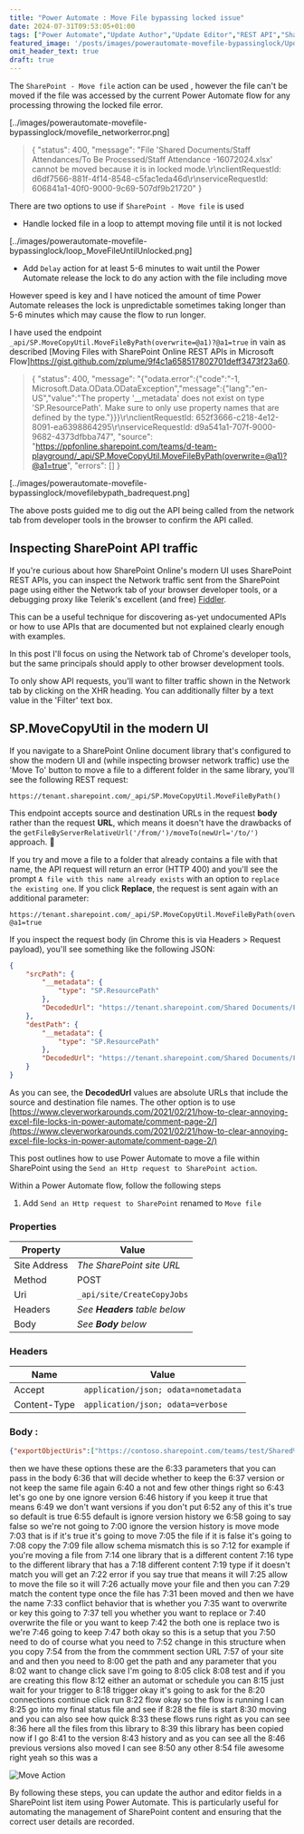 ```yaml
---
title: "Power Automate : Move File bypassing locked issue"
date: 2024-07-31T09:53:05+01:00
tags: ["Power Automate","Update Author","Update Editor","REST API","SharePoint"]
featured_image: '/posts/images/powerautomate-movefile-bypassinglock/UpdateAuthorDetails.png'
omit_header_text: true
draft: true
---
```


The  `SharePoint - Move file` action can be used , however the file can't be moved if the file was accessed by the current Power Automate flow for any processing throwing the locked file error.

[../images/powerautomate-movefile-bypassinglock/movefile_networkerror.png]

> {
  "status": 400,
  "message": "File 'Shared Documents/Staff Attendances/To Be Processed/Staff Attendance -16072024.xlsx' cannot be moved because it is in locked mode.\r\nclientRequestId: d6df7566-881f-4f14-8548-c5fac1eda46d\r\nserviceRequestId: 606841a1-40f0-9000-9c69-507df9b21720"
}

There are two options to use if `SharePoint - Move file` is used
- Handle locked file in a loop to attempt moving file until it is not locked

[../images/powerautomate-movefile-bypassinglock/loop_MoveFileUntilUnlocked.png]

- Add `Delay` action for at least 5-6 minutes to wait until the Power Automate release the lock to do any action with the file including move


However speed is key and I have noticed the amount of time Power Automate releases the lock is unpredictable sometimes taking longer than 5-6 minutes which may cause the flow to run longer.

I have used the endpoint `_api/SP.MoveCopyUtil.MoveFileByPath(overwrite=@a1)?@a1=true` in vain as described [Moving Files with SharePoint Online REST APIs in Microsoft Flow]https://gist.github.com/zplume/9f4c1a658517802701deff3473f23a60.

>{
  "status": 400,
  "message": "{\"odata.error\":{\"code\":\"-1, Microsoft.Data.OData.ODataException\",\"message\":{\"lang\":\"en-US\",\"value\":\"The property '__metadata' does not exist on type 'SP.ResourcePath'. Make sure to only use property names that are defined by the type.\"}}}\r\nclientRequestId: 652f3666-c218-4e12-8091-ea6398864295\r\nserviceRequestId: d9a541a1-707f-9000-9682-4373dfbba747",
  "source": "https://ppfonline.sharepoint.com/teams/d-team-playground/_api/SP.MoveCopyUtil.MoveFileByPath(overwrite=@a1)?@a1=true",
  "errors": []
}

[../images/powerautomate-movefile-bypassinglock/movefilebypath_badrequest.png]

The above posts guided me to dig out the API being called from the network tab from developer tools in the browser to confirm the API called.


## Inspecting SharePoint API traffic

If you're curious about how SharePoint Online's modern UI uses SharePoint REST APIs, you can inspect the Network traffic sent from the SharePoint page using either the Network tab of your browser developer tools, or a debugging proxy like Telerik's excellent (and free) [Fiddler](https://www.telerik.com/fiddler).

This can be a useful technique for discovering as-yet undocumented APIs or how to use APIs that are documented but not explained clearly enough with examples.

In this post I'll focus on using the Network tab of Chrome's developer tools, but the same principals should apply to other browser development tools.

To only show API requests, you'll want to filter traffic shown in the Network tab by clicking on the XHR heading.
You can additionally filter by a text value in the 'Filter' text box.

## SP.MoveCopyUtil in the modern UI

If you navigate to a SharePoint Online document library that's configured to show the modern UI and (while inspecting browser network traffic) use the 'Move To' button to move a file to a different folder in the same library, you'll see the following REST request:

```
https://tenant.sharepoint.com/_api/SP.MoveCopyUtil.MoveFileByPath()
```

This endpoint accepts source and destination URLs in the request **body** rather than the request **URL**, which means it doesn't have the drawbacks of the `getFileByServerRelativeUrl('/from/')/moveTo(newUrl='/to/')` approach. 🎉

If you try and move a file to a folder that already contains a file with that name, the API request will return an error (HTTP 400) and you'll see the prompt `A file with this name already exists` with an option to `replace the existing one`. If you click **Replace**, the request is sent again with an additional parameter:

```
https://tenant.sharepoint.com/_api/SP.MoveCopyUtil.MoveFileByPath(overwrite=@a1)?@a1=true
```

If you inspect the request body (in Chrome this is via Headers > Request payload), you'll see something like the following JSON:

```json
{
    "srcPath": {
        "__metadata": {
            "type": "SP.ResourcePath"
        },
        "DecodedUrl": "https://tenant.sharepoint.com/Shared Documents/FileName.docx"
    },
    "destPath": {
        "__metadata": {
            "type": "SP.ResourcePath"
        },
        "DecodedUrl": "https://tenant.sharepoint.com/Shared Documents/FolderName/FileName.docx"
    }
}
```

As you can see, the **DecodedUrl** values are absolute URLs that include the source and destination file names.
The other option is to use [https://www.cleverworkarounds.com/2021/02/21/how-to-clear-annoying-excel-file-locks-in-power-automate/comment-page-2/](https://www.cleverworkarounds.com/2021/02/21/how-to-clear-annoying-excel-file-locks-in-power-automate/comment-page-2/)

This post outlines how to use Power Automate to move a file within SharePoint using the `Send an Http request to SharePoint action`.

Within a Power Automate flow, follow the following steps

1. Add `Send an Http request to SharePoint` renamed to `Move file`

### Properties

|Property|Value|
|---|---|
|Site Address|_The SharePoint site URL_|
|Method|POST|
|Uri|`_api/site/CreateCopyJobs`|
|Headers|_See **Headers** table below_|
|Body|_See **Body** below_|

### Headers
|Name|Value|
|---|---|
|Accept|`application/json; odata=nometadata`|
|Content-Type|`application/json; odata=verbose`|

### Body :

```json
{"exportObjectUris":["https://contoso.sharepoint.com/teams/test/Shared%20Documents/To%20Be%20Processed/test.xlsx"],"destinationUri":"https://contoso.sharepoint.com/teams/test/Shared%20Documents/Completed","options":{"IgnoreVersionHistory":true,"AllowSchemaMismatch":true,"BypassSharedLock":true,"IsMoveMode":true,"IncludeItemPermissions":true,"SameWebCopyMoveOptimization":true}}
```

then we have these options these are the
6:33
parameters that you can pass in the body
6:36
that will decide whether to keep the
6:37
version or not keep the same file again
6:40
a not and few other things right so
6:43
let's go one by one ignore version
6:46
history if you keep it true that means
6:49
we don't want versions if you don't put
6:52
any of this it's true so default is true
6:55
default is ignore version history we
6:58
going to say false so we're not going to
7:00
ignore the version history is move mode
7:03
that is if it's true it's going to move
7:05
the file if it is false it's going to
7:08
copy the
7:09
file allow schema mismatch this is so
7:12
for example if you're moving a file from
7:14
one library that is a different content
7:16
type to the different library that has a
7:18
different content
7:19
type if it doesn't match you will get an
7:22
error if you say true that means it will
7:25
allow to move the file so it will
7:26
actually move your file and then you can
7:29
match the content type once the file has
7:31
been moved and then we have the name
7:33
conflict behavior that is whether you
7:35
want to overwrite or key this going to
7:37
tell you whether you want to replace or
7:40
overwrite the file or you want to keep
7:42
the both one is replace two is we're
7:46
going to keep
7:47
both okay so this is a setup that you
7:50
need to do of course what you need to
7:52
change in this structure when you copy
7:54
from the from the commment section URL
7:57
of your site and and then you need to
8:00
get the path and any parameter that you
8:02
want to change click save I'm going to
8:05
click
8:08
test and if you are creating this flow
8:12
either an automat or schedule you can
8:15
just wait for your trigger to
8:18
trigger okay it's going to ask for the
8:20
connections continue click run
8:22
flow okay so the flow is running I can
8:25
go into my final status file and see if
8:28
the file is start
8:30
moving and you can also see how quick
8:33
these flows runs right as you can see
8:36
here all the files from this library to
8:39
this library has been copied now if I go
8:41
to the version
8:43
history and as you can see all the
8:46
previous versions also moved I can see
8:50
any other
8:54
file awesome right yeah so this was a

![Move Action](../images/powerautomate-movefile-bypassinglock/rest_api_createcopyjobs.png.png)

By following these steps, you can update the author and editor fields in a SharePoint list item using Power Automate. This is particularly useful for automating the management of SharePoint content and ensuring that the correct user details are recorded.